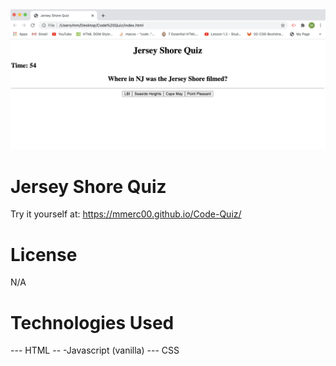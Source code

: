 <img src="assets/jerseyshorequiz.png" alt="screenshot of quiz in action">

# Jersey Shore Quiz

Try it yourself at: https://mmerc00.github.io/Code-Quiz/

# License

N/A

# Technologies Used

--- HTML
-- -Javascript (vanilla)
--- CSS
